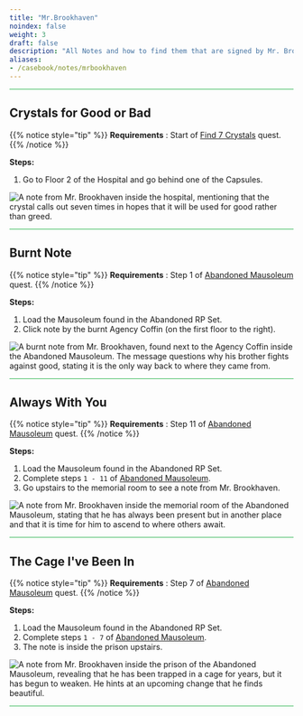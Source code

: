 ```yaml
---
title: "Mr.Brookhaven"
noindex: false
weight: 3
draft: false
description: "All Notes and how to find them that are signed by Mr. Brookhaven."
aliases:
- /casebook/notes/mrbookhaven
---
```


<hr style="background-color: #28b44c" size=8>

## Crystals for Good or Bad

{{% notice style="tip" %}}
**Requirements** : Start of [Find 7 Crystals](/lore/quests/find_7_crystals) quest.
{{% /notice %}}

**Steps:**

1. Go to Floor 2 of the Hospital and go behind one of the Capsules.

![A note from Mr. Brookhaven inside the hospital, mentioning that the crystal calls out seven times in hopes that it will be used for good rather than greed.](/images/bh/mrbrookhaven_crystals_notes.png) 

<hr style="background-color: #28b44c" size=8>

## Burnt Note

{{% notice style="tip" %}}
**Requirements** : Step 1 of [Abandoned Mausoleum](/lore/quests/abandoned_mausoleum/) quest.
{{% /notice %}}

**Steps:**
1. Load the Mausoleum found in the Abandoned RP Set. 
2. Click note by the burnt Agency Coffin (on the first floor to the right).

![A burnt note from Mr. Brookhaven, found next to the Agency Coffin inside the Abandoned Mausoleum. The message questions why his brother fights against good, stating it is the only way back to where they came from.](/images/abandoned_mausoleum/mausoleum_burnt_note_mr_b.webp?width=200px) 

<hr style="background-color: #28b44c" size=8>

## Always With You

{{% notice style="tip" %}}
**Requirements** : Step 11 of [Abandoned Mausoleum](/lore/quests/abandoned_mausoleum/) quest.
{{% /notice %}}

**Steps:**
1. Load the Mausoleum found in the Abandoned RP Set. 
2. Complete steps `1 - 11` of [Abandoned Mausoleum](/lore/quests/abandoned_mausoleum/).
3. Go upstairs to the memorial room to see a note from Mr. Brookhaven.

![A note from Mr. Brookhaven inside the memorial room of the Abandoned Mausoleum, stating that he has always been present but in another place and that it is time for him to ascend to where others await.](/images/abandoned_mausoleum/mausoleum_mr_b_tomb_note.webp?width=200px) 

<hr style="background-color: #28b44c" size=8>

## The Cage I've Been In

{{% notice style="tip" %}}
**Requirements** : Step 7 of [Abandoned Mausoleum](/lore/quests/abandoned_mausoleum/) quest.
{{% /notice %}}

**Steps:**
1. Load the Mausoleum found in the Abandoned RP Set. 
2. Complete steps `1 - 7` of [Abandoned Mausoleum](/lore/quests/abandoned_mausoleum/).
3. The note is inside the prison upstairs.

![A note from Mr. Brookhaven inside the prison of the Abandoned Mausoleum, revealing that he has been trapped in a cage for years, but it has begun to weaken. He hints at an upcoming change that he finds beautiful.](/images/abandoned_mausoleum/mausoleum_prison_note_mr_b.webp?width=200px) 

<hr style="background-color: #28b44c" size=8>
